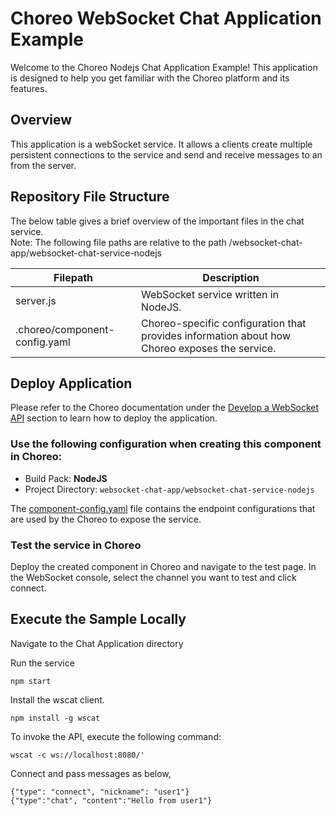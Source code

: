 # Choreo WebSocket Chat Application Example

Welcome to the Choreo Nodejs Chat Application Example! This application is designed to help you get familiar with the Choreo platform and its features.

## Overview

This application is a webSocket service. It allows a clients create multiple persistent connections to the service and send and receive messages to an from the server.

## Repository File Structure

The below table gives a brief overview of the important files in the chat service.\
Note: The following file paths are relative to the path /websocket-chat-app/websocket-chat-service-nodejs

| Filepath                      | Description                                                                                   |
| ------------------------------| --------------------------------------------------------------------------------------------- |
| server.js                     | WebSocket service written in NodeJS.                                                          |
| .choreo/component-config.yaml | Choreo-specific configuration that provides information about how Choreo exposes the service. |

## Deploy Application

Please refer to the Choreo documentation under the [Develop a WebSocket API](https://wso2.com/choreo/docs/develop-components/develop-services/develop-a-nodejs-websocket-api/) section to learn how to deploy the application.

### Use the following configuration when creating this component in Choreo:

- Build Pack: **NodeJS**
- Project Directory: `websocket-chat-app/websocket-chat-service-nodejs`

The [component-config.yaml](.choreo/component-config.yaml) file contains the endpoint configurations that are used by the Choreo to expose the service.

### Test the service in Choreo

Deploy the created component in Choreo and navigate to the test page. In the WebSocket console, select the channel you want to test and click connect.

## Execute the Sample Locally

Navigate to the Chat Application directory

Run the service

```shell
npm start
```

Install the wscat client.

```shell
npm install -g wscat
```

To invoke the API, execute the following command:

```shell
wscat -c ws://localhost:8080/'
```
Connect and pass messages as below,
```shell
{"type": "connect", "nickname": "user1"}
{"type":"chat", "content":"Hello from user1"}
```
